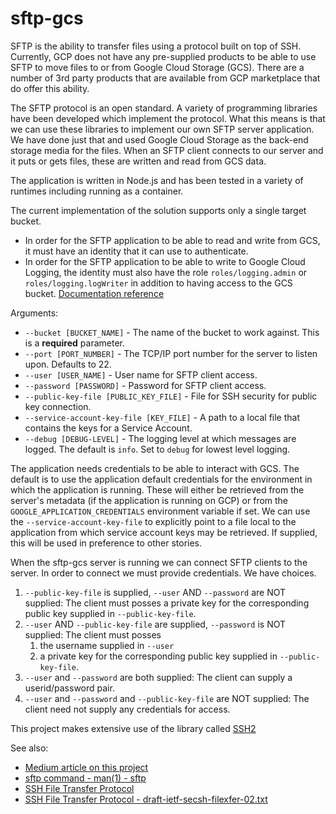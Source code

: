 # sftp-gcs

SFTP is the ability to transfer files using a protocol built on top of SSH.  Currently, GCP does not have any pre-supplied products to be able to use SFTP to move files to or from Google Cloud Storage (GCS).  There are a number of 3rd party products that are available from GCP marketplace that do offer this ability.

The SFTP protocol is an open standard.  A variety of programming libraries have been developed which implement the protocol.  What this means is that we can use these libraries to implement our own SFTP server application.  We have done just that and used Google Cloud Storage as the back-end storage media for the files.  When an SFTP client connects to our server and it puts or gets files, these are written and read from GCS data.

The application is written in Node.js and has been tested in a variety of runtimes including running as a container.

The current implementation of the solution supports only a single target bucket.

- In order for the SFTP application to be able to read and write from GCS, it must have an identity that it can use to authenticate.  
- In order for the SFTP application to be able to write to Google Cloud Logging, the identity must also have the role `roles/logging.admin` or `roles/logging.logWriter` in addition to having access to the GCS bucket. [Documentation reference](https://cloud.google.com/logging/docs/access-control)

Arguments:

* `--bucket [BUCKET_NAME]` - The name of the bucket to work against.  This is a **required** parameter.
* `--port [PORT_NUMBER]` - The TCP/IP port number for the server to listen upon.  Defaults to 22.
* `--user [USER_NAME]` - User name for SFTP client access.
* `--password [PASSWORD]` - Password for SFTP client access.
* `--public-key-file [PUBLIC_KEY_FILE]` - File for SSH security for public key connection.
* `--service-account-key-file [KEY_FILE]` - A path to a local file that contains the keys for a Service Account.
* `--debug [DEBUG-LEVEL]` - The logging level at which messages are logged.  The default is `info`.  Set to `debug` for lowest level logging.


The application needs credentials to be able to interact with GCS.  The default is to use the application default credentials for the environment in which the application is running.  These will either be retrieved from the server's metadata (if the application is running on GCP) or from the `GOOGLE_APPLICATION_CREDENTIALS` environment variable if set.  We can use the `--service-account-key-file` to explicitly point to a file local to the application from which service account keys may be retrieved.  If supplied, this will be used in preference to other stories.

When the sftp-gcs server is running we can connect SFTP clients to the server. In order to connect we must provide credentials.  We have choices.

1. `--public-key-file` is supplied, `--user` AND `--password` are NOT supplied: The client must posses a private key for the corresponding public key supplied in `--public-key-file`. 
2. `--user` AND `--public-key-file` are supplied, `--password` is NOT supplied: The client must posses 
   1. the username supplied in `--user` 
   2. a private key for the corresponding public key supplied in `--public-key-file`. 
3. `--user` and `--password` are both supplied: The client can supply a userid/password pair.
4. `--user` and `--password` and `--public-key-file` are NOT supplied: The client need not supply any credentials for access.

This project makes extensive use of the library called [SSH2](https://www.npmjs.com/package/ssh2)

See also:

* [Medium article on this project](https://medium.com/google-cloud/sftp-access-to-google-cloud-storage-43ffd6134b0e)
* [sftp command - man(1) - sftp](https://linux.die.net/man/1/sftp)
* [SSH File Transfer Protocol](https://en.wikipedia.org/wiki/SSH_File_Transfer_Protocols)
* [SSH File Transfer Protocol - draft-ietf-secsh-filexfer-02.txt](https://tools.ietf.org/html/draft-ietf-secsh-filexfer-02)
